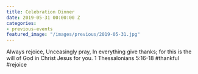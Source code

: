 ```yaml
---
title: Celebration Dinner
date: 2019-05-31 00:00:00 Z
categories:
- previous-events
featured_image: "/images/previous/2019-05-31.jpg"
---
```


Always rejoice, Unceasingly pray, In everything give thanks; for this is the will of God in Christ Jesus for you. 1 Thessalonians 5:16-18 #thankful #rejoice